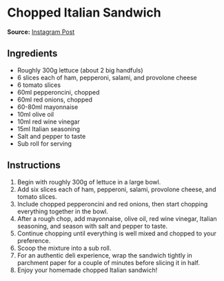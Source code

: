# Chopped Italian Sandwich

**Source:** [Instagram Post](https://www.instagram.com/p/CtrOZ9YA3JU/)

## Ingredients
- Roughly 300g lettuce (about 2 big handfuls)
- 6 slices each of ham, pepperoni, salami, and provolone cheese
- 6 tomato slices
- 60ml pepperoncini, chopped
- 60ml red onions, chopped
- 60-80ml mayonnaise
- 10ml olive oil
- 10ml red wine vinegar
- 15ml Italian seasoning
- Salt and pepper to taste
- Sub roll for serving

## Instructions
1. Begin with roughly 300g of lettuce in a large bowl.
2. Add six slices each of ham, pepperoni, salami, provolone cheese, and tomato slices.
3. Include chopped pepperoncini and red onions, then start chopping everything together in the bowl.
4. After a rough chop, add mayonnaise, olive oil, red wine vinegar, Italian seasoning, and season with salt and pepper to taste.
5. Continue chopping until everything is well mixed and chopped to your preference.
6. Scoop the mixture into a sub roll.
7. For an authentic deli experience, wrap the sandwich tightly in parchment paper for a couple of minutes before slicing it in half.
8. Enjoy your homemade chopped Italian sandwich!
